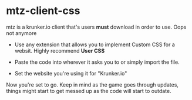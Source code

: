 # mtz-client-css
mtz is a krunker.io client that's users **must** download in order to use. Oops not anymore

- Use any extension that allows you to implement Custom CSS for a websit. Highly recommend **User CSS**

- Paste the code into wherever it asks you to or simply import the file.

- Set the website you're using it for "Krunker.io"

Now you're set to go. Keep in mind as the game goes through updates, things might start to get messed up as the code will start to outdate.



